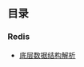 ## 目录
### Redis
- [底层数据结构解析](https://github.com/dark-tone/notes/tree/main/Redis/%E5%BA%95%E5%B1%82%E6%95%B0%E6%8D%AE%E7%BB%93%E6%9E%84)